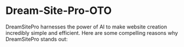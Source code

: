 # Dream-Site-Pro-OTO
DreamSitePro harnesses the power of AI to make website creation incredibly simple and efficient. Here are some compelling reasons why DreamSitePro stands out:
